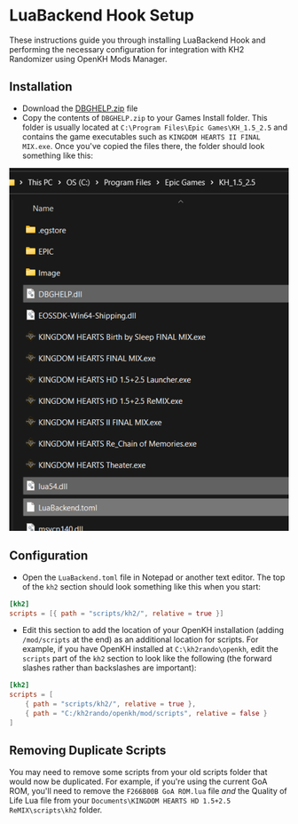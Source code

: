 # LuaBackend Hook Setup

These instructions guide you through installing LuaBackend Hook and performing the necessary configuration for
integration with KH2 Randomizer using OpenKH Mods Manager.

## Installation

* Download the [DBGHELP.zip](https://github.com/Sirius902/LuaBackend/releases/latest/download/DBGHELP.zip) file
* Copy the contents of `DBGHELP.zip` to your Games Install folder. This folder is usually located at
  `C:\Program Files\Epic Games\KH_1.5_2.5` and contains the game executables such as
  `KINGDOM HEARTS II FINAL MIX.exe`. Once you've copied the files there, the folder should look something like this:

![Games Install Directory Screenshot](games-install-directory.png)

## Configuration

* Open the `LuaBackend.toml` file in Notepad or another text editor. The top of the `kh2` section should look something
  like this when you start:

```toml
[kh2]
scripts = [{ path = "scripts/kh2/", relative = true }]
```

* Edit this section to add the location of your OpenKH installation (adding `/mod/scripts` at the end) as an
  additional location for scripts. For example, if you have OpenKH installed at `C:\kh2rando\openkh`, edit the `scripts`
  part of the `kh2` section to look like the following (the forward slashes rather than backslashes are important):

```toml
[kh2]
scripts = [
    { path = "scripts/kh2/", relative = true },
    { path = "C:/kh2rando/openkh/mod/scripts", relative = false }
]
```

## Removing Duplicate Scripts

You may need to remove some scripts from your old scripts folder that would now be duplicated. For example, if you're
using the current GoA ROM, you'll need to remove the `F266B00B GoA ROM.lua` file _and_ the Quality of Life Lua file
from your `Documents\KINGDOM HEARTS HD 1.5+2.5 ReMIX\scripts\kh2` folder.
